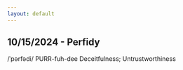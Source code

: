 ```yaml
---
layout: default
---
```

## 10/15/2024 - Perfidy 
/ˈpərfədi/ PURR-fuh-dee
Deceitfulness; Untrustworthiness
